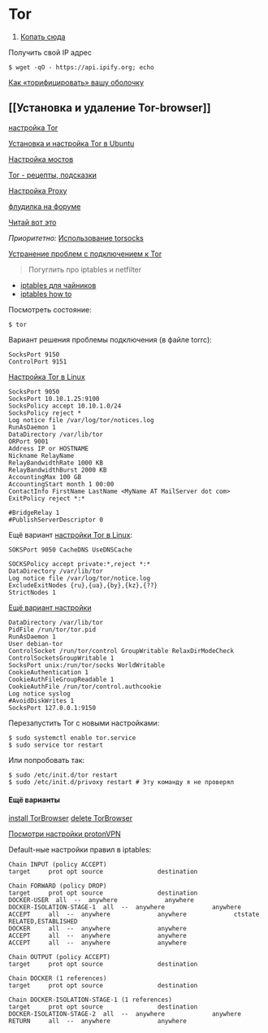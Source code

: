 # Tor
1. [Копать сюда](https://www.linuxuprising.com/2018/10/how-to-install-and-use-tor-as-proxy-in.html)

Получить свой IP адрес

```
$ wget -qO - https://api.ipify.org; echo
```

[Как «торифицировать» вашу оболочку](https://portal.imprezahost.com/knowledgebase/664/Install-Tor-proxy-on-Ubuntu-20.04-Linux.html?language=dutch)

## [[Установка и удаление Tor-browser]]

[настройка Tor](https://wiki.archlinux.org/title/Tor_(%D0%A0%D1%83%D1%81%D1%81%D0%BA%D0%B8%D0%B9))

[Установка и настройка Tor в Ubuntu](https://help.ubuntu.ru/wiki/tor)

[Настройка мостов](https://zalinux.ru/?p=6049)

[Tor - рецепты, подсказки](https://hackware.ru/?p=10530)

[Настройка Proxy](https://hackware.ru/?p=10201)

[флудилка на форуме](https://www.cyberforum.ru/ubuntu-linux/thread1587860.html)

[Читай вот это](https://stepsboard.com/ru/%D0%BD%D0%B0%D1%81%D1%82%D1%80%D0%BE%D0%B9%D1%82%D0%B5-%D0%BF%D1%80%D0%BE%D0%BA%D1%81%D0%B8-%D1%81%D0%B5%D1%80%D0%B2%D0%B5%D1%80-tor-%D1%81-raspberry-pi-%D0%B4%D0%BB%D1%8F-%D1%83%D0%BF%D1%80%D0%B0)

_Приоритетно:_ [Использование torsocks](https://linuxconfig.org/install-tor-proxy-on-ubuntu-20-04-linux)

[Устранение проблем с подключением к Tor](https://support.torproject.org/ru/connecting/connecting-2/)

>Погуглить про iptables и netfilter

- [iptables для чайников](https://losst.ru/nastrojka-iptables-dlya-chajnikov)
- [iptables how to](https://help.ubuntu.com/community/IptablesHowTo)

Посмотреть состояние:
```
$ tor
```


Вариант решения проблемы подключения (в файле torrc):
```
SocksPort 9150 
ControlPort 9151
```


[Настройка Tor в Linux](https://www.newalive.net/146-nastroyka-tor-v-linux.html)
```
SocksPort 9050 
SocksPort 10.10.1.25:9100 
SocksPolicy accept 10.10.1.0/24 
SocksPolicy reject * 
Log notice file /var/log/tor/notices.log 
RunAsDaemon 1 
DataDirectory /var/lib/tor 
ORPort 9001 
Address IP or HOSTNAME 
Nickname RelayName 
RelayBandwidthRate 1000 KB 
RelayBandwidthBurst 2000 KB 
AccountingMax 100 GB 
AccountingStart month 1 00:00 
ContactInfo FirstName LastName <MyName AT MailServer dot com> 
ExitPolicy reject *:* 

#BridgeRelay 1 
#PublishServerDescriptor 0
```


Ещё вариант [настройки Tor в Linux](https://www.kobzarev.com/soft/tor/):
```
SOKSPort 9050 CacheDNS UseDNSCache

SOCKSPolicy accept private:*,reject *:*
DataDirectory /var/lib/tor
Log notice file /var/log/tor/notice.log
ExcludeExitNodes {ru},{ua},{by},{kz},{??}
StrictNodes 1
```

[Ещё вариант настройки](https://eyakubovskiy.ru/2021/09/06/nastroyka-servisa-tor-v-ubuntu-20-04/)
```
DataDirectory /var/lib/tor  
PidFile /run/tor/tor.pid  
RunAsDaemon 1  
User debian-tor  
ControlSocket /run/tor/control GroupWritable RelaxDirModeCheck  
ControlSocketsGroupWritable 1  
SocksPort unix:/run/tor/socks WorldWritable  
CookieAuthentication 1  
CookieAuthFileGroupReadable 1  
CookieAuthFile /run/tor/control.authcookie  
Log notice syslog  
#AvoidDiskWrites 1  
SocksPort 127.0.0.1:9150
```

Перезапустить Tor с новыми настройками:
```
$ sudo systemctl enable tor.service  
$ sudo service tor restart
```

Или попробовать так:
```
$ sudo /etc/init.d/tor restart
$ sudo /etc/init.d/privoxy restart # Эту команду я не проверял
```



#### Ещё варианты
[install TorBrowser](https://torrbrowser.ru/tor-browser-for-linux)
[delete TorBrowser](https://torrbrowser.ru/faq/how-to-uninstall-tor-browser-from-pc)

[Посмотри настройки protonVPN](https://protonvpn.com/support/linux-vpn-setup/#linux_app)

Default-ные настройки правил в iptables:
```
Chain INPUT (policy ACCEPT)
target     prot opt source               destination         

Chain FORWARD (policy DROP)
target     prot opt source               destination         
DOCKER-USER  all  --  anywhere             anywhere            
DOCKER-ISOLATION-STAGE-1  all  --  anywhere             anywhere            
ACCEPT     all  --  anywhere             anywhere             ctstate RELATED,ESTABLISHED
DOCKER     all  --  anywhere             anywhere            
ACCEPT     all  --  anywhere             anywhere            
ACCEPT     all  --  anywhere             anywhere            

Chain OUTPUT (policy ACCEPT)
target     prot opt source               destination         

Chain DOCKER (1 references)
target     prot opt source               destination         

Chain DOCKER-ISOLATION-STAGE-1 (1 references)
target     prot opt source               destination         
DOCKER-ISOLATION-STAGE-2  all  --  anywhere             anywhere            
RETURN     all  --  anywhere             anywhere            
```

